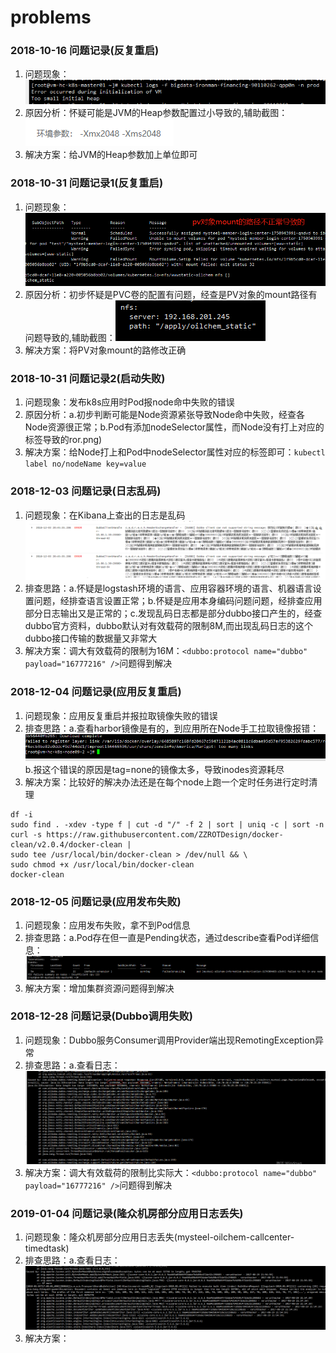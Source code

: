 # problems
### 2018-10-16 问题记录(反复重启)
1. 问题现象：![问题现象](https://github.com/zhanlu0729/problems/blob/master/images/20181016-jvm-args-error.png)
2. 原因分析：怀疑可能是JVM的Heap参数配置过小导致的,辅助截图：![排查截图](https://github.com/zhanlu0729/problems/blob/master/images/20181016-jvm-args-error-analyse.png)
3. 解决方案：给JVM的Heap参数加上单位即可

### 2018-10-31 问题记录1(反复重启)
1. 问题现象：![问题现象](https://github.com/zhanlu0729/problems/blob/master/images/20181031-unable-to-mount-volumns.png)
2. 原因分析：初步怀疑是PVC卷的配置有问题，经查是PV对象的mount路径有问题导致的,辅助截图：![排查截图](https://github.com/zhanlu0729/problems/blob/master/images/20181031-volumns-mount-path-error.png)
3. 解决方案：将PV对象mount的路修改正确

### 2018-10-31 问题记录2(启动失败)
1. 问题现象：发布k8s应用时Pod报node命中失败的错误
2. 原因分析：a.初步判断可能是Node资源紧张导致Node命中失败，经查各Node资源很正常；b.Pod有添加nodeSelector属性，而Node没有打上对应的标签导致的ror.png)
3. 解决方案：给Node打上和Pod中nodeSelector属性对应的标签即可：`kubectl label no/nodeName key=value`


### 2018-12-03 问题记录(日志乱码)
1. 问题现象：在Kibana上查出的日志是乱码![问题现象](https://github.com/zhanlu0729/problems/blob/master/images/20181203-app-log-messy-code.png)
2. 排查思路：a.怀疑是logstash环境的语言、应用容器环境的语言、机器语言设置问题，经排查语言设置正常；b.怀疑是应用本身编码问题问题，经排查应用部分日志输出又是正常的；c.发现乱码日志都是部分dubbo接口产生的，经查dubbo官方资料，dubbo默认对有效载荷的限制8M,而出现乱码日志的这个dubbo接口传输的数据量又非常大
3. 解决方案：调大有效载荷的限制为16M：``<dubbo:protocol name="dubbo" payload="16777216" />``问题得到解决

### 2018-12-04 问题记录(应用反复重启)
1. 问题现象：应用反复重启并报拉取镜像失败的错误
2. 排查思路：a.查看harbor镜像是有的，到应用所在Node手工拉取镜像报错：![](https://github.com/zhanlu0729/problems/blob/master/images/20181204-failed-register-layer-link-too-many.png) b.报这个错误的原因是tag=none的镜像太多，导致inodes资源耗尽
3. 解决方案：比较好的解决办法还是在每个node上跑一个定时任务进行定时清理
```
df -i
sudo find . -xdev -type f | cut -d "/" -f 2 | sort | uniq -c | sort -n
curl -s https://raw.githubusercontent.com/ZZROTDesign/docker-clean/v2.0.4/docker-clean |
sudo tee /usr/local/bin/docker-clean > /dev/null && \
sudo chmod +x /usr/local/bin/docker-clean
docker-clean
```

### 2018-12-05 问题记录(应用发布失败)
1. 问题现象：应用发布失败，拿不到Pod信息
2. 排查思路：a.Pod存在但一直是Pending状态，通过describe查看Pod详细信息：![](https://github.com/zhanlu0729/problems/blob/master/images/20181205-failed-fit-any-node-Insufficient-cpu.png)
3. 解决方案：增加集群资源问题得到解决

### 2018-12-28 问题记录(Dubbo调用失败)
1. 问题现象：Dubbo服务Consumer调用Provider端出现RemotingException异常
2. 排查思路：a.查看日志：![](https://github.com/zhanlu0729/problems/blob/master/images/20181228-dubbo-data-too-large-8m.png)
3. 解决方案：调大有效载荷的限制比实际大：``<dubbo:protocol name="dubbo" payload="16777216" />``问题得到解决

### 2019-01-04 问题记录(隆众机房部分应用日志丢失)
1. 问题现象：隆众机房部分应用日志丢失(mysteel-oilchem-callcenter-timedtask)
2. 排查思路：a.查看日志：![](https://github.com/zhanlu0729/problems/blob/master/images/20190104-es-400-LogLevel-too-lang.png)
3. 解决方案：
